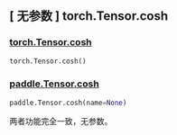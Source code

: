 ## [ 无参数 ] torch.Tensor.cosh

### [torch.Tensor.cosh](https://pytorch.org/docs/stable/generated/torch.Tensor.cosh.html?highlight=cosh#torch.Tensor.cosh)

```python
torch.Tensor.cosh()
```

### [paddle.Tensor.cosh](https://www.paddlepaddle.org.cn/documentation/docs/zh/api/paddle/Tensor_cn.html#cosh-name-none)

```python
paddle.Tensor.cosh(name=None)
```

两者功能完全一致，无参数。
